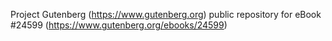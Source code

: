 Project Gutenberg (https://www.gutenberg.org) public repository for eBook #24599 (https://www.gutenberg.org/ebooks/24599)
